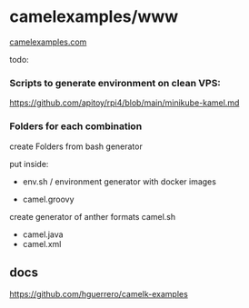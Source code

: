 # camelexamples/www

[camelexamples.com](https://camelexamples.com)


todo:

### Scripts to generate environment on clean VPS:

https://github.com/apitoy/rpi4/blob/main/minikube-kamel.md

### Folders for each combination

create Folders from bash generator

put inside:

+ env.sh / environment generator with docker images

+ camel.groovy


create generator of anther formats
camel.sh


+ camel.java
+ camel.xml

## docs

https://github.com/hguerrero/camelk-examples
